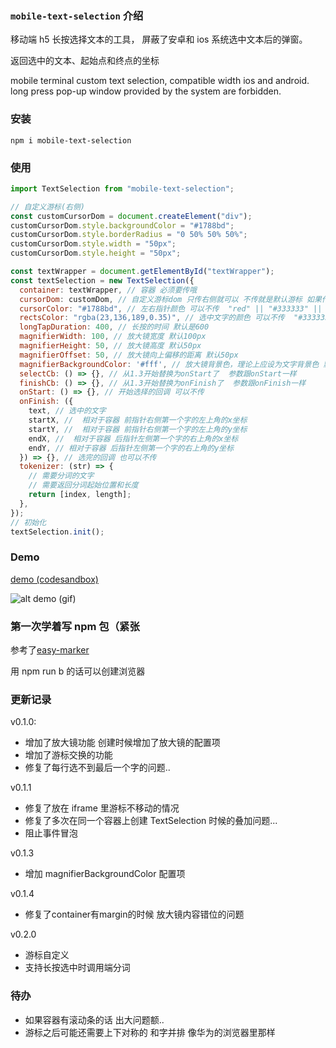 ### `mobile-text-selection` 介绍

移动端 h5 长按选择文本的工具， 屏蔽了安卓和 ios 系统选中文本后的弹窗。

返回选中的文本、起始点和终点的坐标

mobile terminal custom text selection, compatible width ios and android. long press pop-up window provided by the system are forbidden.

### 安装

```
npm i mobile-text-selection
```

### 使用

```js
import TextSelection from "mobile-text-selection";

// 自定义游标(右侧)
const customCursorDom = document.createElement("div");
customCursorDom.style.backgroundColor = "#1788bd";
customCursorDom.style.borderRadius = "0 50% 50% 50%";
customCursorDom.style.width = "50px";
customCursorDom.style.height = "50px";

const textWrapper = document.getElementById("textWrapper");
const textSelection = new TextSelection({
  container: textWrapper, // 容器 必须要传哦
  cursorDom: customDom, // 自定义游标dom 只传右侧就可以 不传就是默认游标 如果传了 那么下面cursorColor就失效了
  cursorColor: "#1788bd", // 左右指针颜色 可以不传  "red" || "#333333" || "rgba(125,125,125)"
  rectsColor: "rgba(23,136,189,0.35)", // 选中文字的颜色 可以不传  "#333333aa" || "rgba(125,125,125, 0.5)" 需要是个透明色哦
  longTapDuration: 400, // 长按的时间 默认是600
  magnifierWidth: 100, // 放大镜宽度 默认100px
  magnifierHeight: 50, // 放大镜高度 默认50px
  magnifierOffset: 50, // 放大镜向上偏移的距离 默认50px
  magnifierBackgroundColor: '#fff', // 放大镜背景色，理论上应设为文字背景色 默认白色（该配置项从 v0.1.2 起生效）
  selectCb: () => {}, // 从1.3开始替换为onStart了  参数跟onStart一样
  finishCb: () => {}, // 从1.3开始替换为onFinish了  参数跟onFinish一样
  onStart: () => {}, // 开始选择的回调 可以不传
  onFinish: ({
    text, // 选中的文字
    startX, //  相对于容器 前指针右侧第一个字的左上角的x坐标
    startY, //  相对于容器 前指针右侧第一个字的左上角的y坐标
    endX, //  相对于容器 后指针左侧第一个字的右上角的x坐标
    endY, // 相对于容器 后指针左侧第一个字的右上角的y坐标
  }) => {}, // 选完的回调 也可以不传
  tokenizer: (str) => {
    // 需要分词的文字
    // 需要返回分词起始位置和长度
    return [index, length];
  },
});
// 初始化
textSelection.init();
```

### Demo

[demo (codesandbox)](https://codesandbox.io/s/mobile-text-selection-example-zc9k3?file=/src/App.js)

![alt demo (gif)](https://github.com/ReynardFox99/mobile-text-selection/blob/master/demo.gif "demo (gif)")

### 第一次学着写 npm 包（紧张

参考了[easy-marker](https://github.com/luojilab/easy-marker.git)

用 npm run b 的话可以创建浏览器

### 更新记录

v0.1.0:

- 增加了放大镜功能 创建时候增加了放大镜的配置项
- 增加了游标交换的功能
- 修复了每行选不到最后一个字的问题..

v0.1.1

- 修复了放在 iframe 里游标不移动的情况
- 修复了多次在同一个容器上创建 TextSelection 时候的叠加问题...
- 阻止事件冒泡

v0.1.3

- 增加 magnifierBackgroundColor 配置项

v0.1.4

- 修复了container有margin的时候 放大镜内容错位的问题

v0.2.0
- 游标自定义
- 支持长按选中时调用端分词

### 待办

- 如果容器有滚动条的话 出大问题额..
- 游标之后可能还需要上下对称的 和字并排 像华为的浏览器里那样
